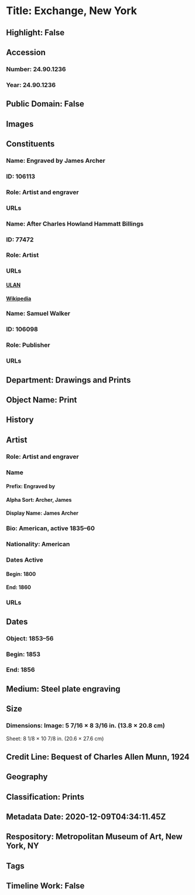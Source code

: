 # Title: Exchange, New York
## Highlight: False
## Accession
### Number: 24.90.1236
### Year: 24.90.1236
## Public Domain: False
## Images
## Constituents
### Name: Engraved by James Archer
### ID: 106113
### Role: Artist and engraver
### URLs
### Name: After Charles Howland Hammatt Billings
### ID: 77472
### Role: Artist
### URLs
#### [ULAN](http://vocab.getty.edu/page/ulan/500014608)
#### [Wikipedia](https://www.wikidata.org/wiki/Q5645581)
### Name: Samuel Walker
### ID: 106098
### Role: Publisher
### URLs
## Department: Drawings and Prints
## Object Name: Print
## History
## Artist
### Role: Artist and engraver
### Name
#### Prefix: Engraved by
#### Alpha Sort: Archer, James
#### Display Name: James Archer
### Bio: American, active 1835–60
### Nationality: American
### Dates Active
#### Begin: 1800
#### End: 1860
### URLs
## Dates
### Object: 1853–56
### Begin: 1853
### End: 1856
## Medium: Steel plate engraving
## Size
### Dimensions: Image: 5 7/16 × 8 3/16 in. (13.8 × 20.8 cm)
Sheet: 8 1/8 × 10 7/8 in. (20.6 × 27.6 cm)
## Credit Line: Bequest of Charles Allen Munn, 1924
## Geography
## Classification: Prints
## Metadata Date: 2020-12-09T04:34:11.45Z
## Respository: Metropolitan Museum of Art, New York, NY
## Tags
## Timeline Work: False